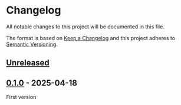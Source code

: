 # Changelog
All notable changes to this project will be documented in this file.

The format is based on [Keep a Changelog](https://keepachangelog.com/)
and this project adheres to [Semantic Versioning](https://semver.org/).

## [Unreleased]

## [0.1.0] - 2025-04-18
First version

[Unreleased]: https://github.com/naoyukik/sns-cross-post-tool/compare/v0.8.0...HEAD
[0.6.6]: https://github.com/naoyukik/sns-cross-post-tool/compare/v0.1.0...v0.6.6
[0.1.0]: https://github.com/naoyukik/sns-cross-post-tool/releases/tag/v0.1.0
